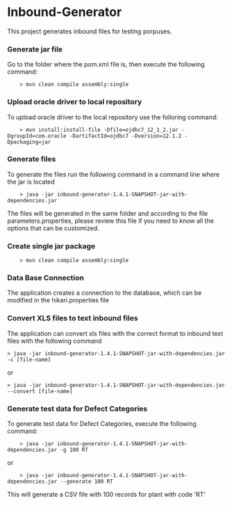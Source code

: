 # Inbound-Generator

This project generates inbound files for testing porpuses.

### Generate jar file

Go to the folder where the pom.xml file is, then execute the following command:

        > mvn clean compile assembly:single 

### Upload oracle driver to local repository

To upload oracle driver to the local repository use the folloring command:

        > mvn install:install-file -Dfile=ojdbc7_12_1_2.jar -DgroupId=com.oracle -DartifactId=ojdbc7 -Dversion=12.1.2 -Dpackaging=jar

### Generate files

To generate the files run the following command in a command line where the jar is located

        > java -jar inbound-generator-1.4.1-SNAPSHOT-jar-with-dependencies.jar

The files will be generated in the same folder and according to the file parameters.properties, please review this file if you need to know all the options that can be customized. 

### Create single jar package
        > mvn clean compile assembly:single

### Data Base Connection

The application creates a connection to the database, which can be modified in the hikari.properties file

### Convert XLS files to text inbound files

The application can convert xls files with the correct format to inbound text files with the following command

    > java -jar inbound-generator-1.4.1-SNAPSHOT-jar-with-dependencies.jar -c [file-name]

or

    > java -jar inbound-generator-1.4.1-SNAPSHOT-jar-with-dependencies.jar --convert [file-name]

### Generate test data for Defect Categories

To generate test data for Defect Categories, execute the following command:

        > java -jar inbound-generator-1.4.1-SNAPSHOT-jar-with-dependencies.jar -g 100 RT

or

        > java -jar inbound-generator-1.4.1-SNAPSHOT-jar-with-dependencies.jar --generate 100 RT
        
This will generate a CSV file with 100 records for plant with code 'RT'